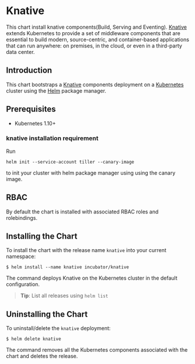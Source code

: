 # Knative

This chart install knative components(Build, Serving and Eventing).
[Knative](https://github.com/knative/) extends Kubernetes to provide a set of middleware components that are essential to build modern, source-centric, and container-based applications that can run anywhere: on premises, in the cloud, or even in a third-party data center.


## Introduction

This chart bootstraps a [Knative](https://github.com/knative/) components deployment on a [Kubernetes](http://kubernetes.io) cluster using the [Helm](https://helm.sh) package manager.

## Prerequisites

- Kubernetes 1.10+


### knative installation requirement

Run
```console
helm init --service-account tiller --canary-image
```
to init your cluster with helm package manager using using the canary image.

## RBAC
By default the chart is installed with associated RBAC roles and rolebindings.

## Installing the Chart

To install the chart with the release name `knative` into your current namespace:

```console
$ helm install --name knative incubator/knative
```


The command deploys Knative on the Kubernetes cluster in the default configuration.

> **Tip**: List all releases using `helm list`

## Uninstalling the Chart

To uninstall/delete the `knative` deployment:

```console
$ helm delete knative
```

The command removes all the Kubernetes components associated with the chart and deletes the release.

